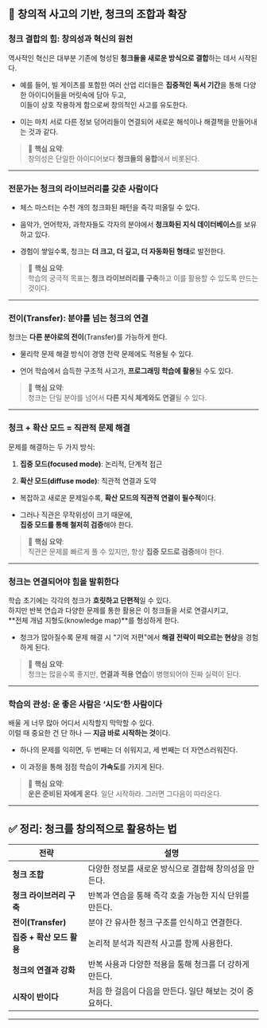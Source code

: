 ## 🧠 창의적 사고의 기반, 청크의 조합과 확장

### 청크 결합의 힘: 창의성과 혁신의 원천

역사적인 혁신은 대부분 기존에 형성된 **청크들을 새로운 방식으로 결합**하는 데서 시작된다.

- 예를 들어, 빌 게이츠를 포함한 여러 산업 리더들은 **집중적인 독서 기간**을 통해 다양한 아이디어들을 머릿속에 담아 두고,  
    이들이 상호 작용하게 함으로써 창의적인 사고를 유도한다.
    
- 이는 마치 서로 다른 정보 덩어리들이 연결되어 새로운 해석이나 해결책을 만들어내는 것과 같다.
    

> 📌 **핵심 요약**:  
> 창의성은 단일한 아이디어보다 **청크들의 융합**에서 비롯된다.

---

### 전문가는 청크의 라이브러리를 갖춘 사람이다

- 체스 마스터는 수천 개의 청크화된 패턴을 즉각 떠올릴 수 있다.
    
- 음악가, 언어학자, 과학자들도 각자의 분야에서 **청크화된 지식 데이터베이스**를 보유하고 있다.
    
- 경험이 쌓일수록, 청크는 **더 크고, 더 깊고, 더 자동화된 형태**로 발전한다.
    

> 📌 **핵심 요약**:  
> 학습의 궁극적 목표는 **청크 라이브러리를 구축**하고 이를 활용할 수 있도록 만드는 것이다.

---

### 전이(Transfer): 분야를 넘는 청크의 연결

청크는 **다른 분야로의 전이**(Transfer)를 가능하게 한다.

- 물리학 문제 해결 방식이 경영 전략 문제에도 적용될 수 있다.
    
- 언어 학습에서 습득한 구조적 사고가, **프로그래밍 학습에 활용**될 수도 있다.
    

> 📌 **핵심 요약**:  
> 청크는 단일 분야를 넘어서 **다른 지식 체계와도 연결**될 수 있다.

---

### 청크 + 확산 모드 = 직관적 문제 해결

문제를 해결하는 두 가지 방식:

1. **집중 모드(focused mode)**: 논리적, 단계적 접근
    
2. **확산 모드(diffuse mode)**: 직관적 연결과 도약
    

- 복잡하고 새로운 문제일수록, **확산 모드의 직관적 연결이 필수적**이다.
    
- 그러나 직관은 무작위성이 크기 때문에,  
    **집중 모드를 통해 철저히 검증**해야 한다.
    

> 📌 **핵심 요약**:  
> 직관은 문제를 빠르게 풀 수 있지만, 항상 **집중 모드로 검증**해야 한다.

---

### 청크는 연결되어야 힘을 발휘한다

학습 초기에는 각각의 청크가 **흐릿하고 단편적**일 수 있다.  
하지만 반복 연습과 다양한 문제를 통한 활용은 이 청크들을 서로 연결시키고,  
**전체 개념 지형도(knowledge map)**를 형성하게 한다.

- 청크가 많아질수록 문제 해결 시 "기억 저편"에서 **해결 전략이 떠오르는 현상**을 경험하게 된다.
    

> 📌 **핵심 요약**:  
> 청크는 많을수록 좋지만, **연결과 적용 연습**이 병행되어야 진짜 실력이 된다.

---

### 학습의 관성: 운 좋은 사람은 ‘시도’한 사람이다

배울 게 너무 많아 어디서 시작할지 막막할 수 있다.  
이럴 때 중요한 건 단 하나 — **지금 바로 시작하는 것**이다.

- 하나의 문제를 익히면, 두 번째는 더 쉬워지고, 세 번째는 더 자연스러워진다.
    
- 이 과정을 통해 점점 학습이 **가속도**를 가지게 된다.
    

> 📌 **핵심 요약**:  
> **운은 준비된 자에게 온다**. 일단 시작하라. 그러면 그다음이 따라온다.

---

## ✅ 정리: 청크를 창의적으로 활용하는 법

|전략|설명|
|---|---|
|**청크 조합**|다양한 정보를 새로운 방식으로 결합해 창의성을 만든다.|
|**청크 라이브러리 구축**|반복과 연습을 통해 즉각 호출 가능한 지식 단위를 만든다.|
|**전이(Transfer)**|분야 간 유사한 청크 구조를 인식하고 연결한다.|
|**집중 + 확산 모드 활용**|논리적 분석과 직관적 사고를 함께 사용한다.|
|**청크의 연결과 강화**|반복 사용과 다양한 적용을 통해 청크를 더 강하게 만든다.|
|**시작이 반이다**|처음 한 걸음이 다음을 만든다. 일단 해보는 것이 중요하다.|

---

